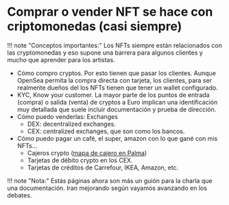 # Comprar o vender NFT se hace con criptomonedas (casi siempre)

!!! note "Conceptos importantes:"
Los NFTs siempre están relacionados con las cryptomonedas y eso supone una barrera para algunos clientes y mucho que
aprender para los artistas.

- Cómo compro cryptos. Por esto tienen que pasar los clientes. Aunque OpenSea permita la compra directa con tarjeta, los
  clientes, para ser realmente dueños del los NFTs tienen que tener un wallet configurado.
- KYC, Know your customer. La mayor parte de los puntos de entrada (compra) o salida (venta) de cryptos a Euro implican
  una identificación muy detallada que suele incluir documentación y prueba de dirección.
- Cómo puedo venderlas: Exchanges 
    - DEX: decentralized exchanges.
    - CEX: centralized exchanges, que son como los bancos.
- Cómo puedo pagar un café, el super, amazon con lo que gané con mis NFTs...
    - Cajeros crypto ([mapa de cajero en Palma](https://coinatmradar.com/city/539/bitcoin-atm-palma-de-mallorca/))
    - Tarjetas de débito crypto en los CEX.
    - Tarjetas de créditos de Carrefour, IKEA, Amazon, etc. 

!!! note "Nota:"
    Estás páginas ahora son más un guión para la charla que una documentación. Iran mejorando según vayamos avanzando en los
    debates.
